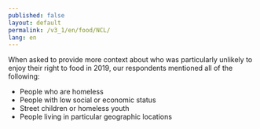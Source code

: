 ```yaml
---
published: false
layout: default
permalink: /v3_1/en/food/NCL/
lang: en
---
```

When asked to provide more context about who was particularly unlikely to enjoy their right to food in 2019, our respondents mentioned all of the following:

-	People who are homeless
-	People with low social or economic status
-	Street children or homeless youth
-	People living in particular geographic locations

